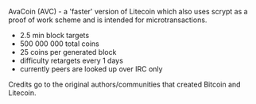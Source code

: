 AvaCoin (AVC) - a 'faster' version of Litecoin which also uses scrypt
as a proof of work scheme and is intended for microtransactions.

 - 2.5 min block targets
 - 500 000 000 total coins
 - 25 coins per generated block
 - difficulty retargets every 1 days
 - currently peers are looked up over IRC only

Credits go to the original authors/communities that
created Bitcoin and Litecoin.
